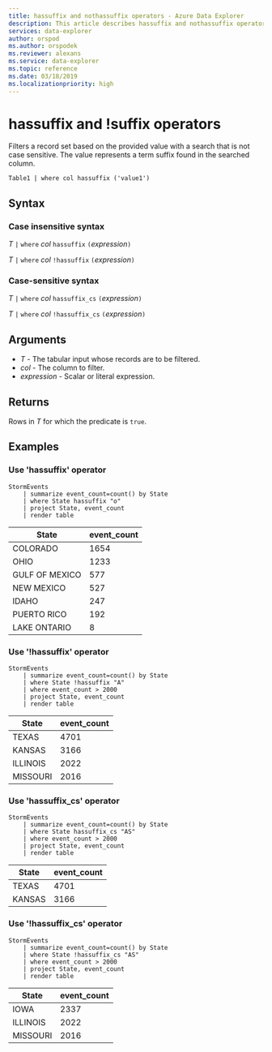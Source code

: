 ```yaml
---
title: hassuffix and nothassuffix operators - Azure Data Explorer
description: This article describes hassuffix and nothassuffix operators in Azure Data Explorer.
services: data-explorer
author: orspod
ms.author: orspodek
ms.reviewer: alexans
ms.service: data-explorer
ms.topic: reference
ms.date: 03/18/2019
ms.localizationpriority: high
---
```

# hassuffix and !suffix operators

Filters a record set based on the provided value with a search that is not case sensitive. The value represents a term suffix found in the searched column.

```kusto
Table1 | where col hassuffix ('value1')
```
 
## Syntax

### Case insensitive syntax

*T* `|` `where` *col* `hassuffix` `(`*expression*`)`   
 
*T* `|` `where` *col* `!hassuffix` `(`*expression*`)`   

### Case-sensitive syntax

*T* `|` `where` *col* `hassuffix_cs` `(`*expression*`)`   

*T* `|` `where` *col* `!hassuffix_cs` `(`*expression*`)`  

## Arguments

* *T* - The tabular input whose records are to be filtered.
* *col* - The column to filter.
* *expression* - Scalar or literal expression.

## Returns

Rows in *T* for which the predicate is `true`.

## Examples  

### Use 'hassuffix' operator

```kusto
StormEvents
    | summarize event_count=count() by State
    | where State hassuffix "o"
    | project State, event_count
    | render table
```

|State|event_count|
|-----|-----------|
|COLORADO|1654|
|OHIO|1233|
|GULF OF MEXICO|577|
|NEW MEXICO|527|
|IDAHO|247|
|PUERTO RICO|192|
|LAKE ONTARIO|8|


### Use '!hassuffix' operator

```kusto
StormEvents
    | summarize event_count=count() by State
    | where State !hassuffix "A"
    | where event_count > 2000
    | project State, event_count
    | render table
```

|State|event_count|
|-----|-----------|
|TEXAS|4701|
|KANSAS|3166|
|ILLINOIS|2022|
|MISSOURI|2016|

### Use 'hassuffix_cs' operator

```kusto
StormEvents
    | summarize event_count=count() by State
    | where State hassuffix_cs "AS"
    | where event_count > 2000
    | project State, event_count
    | render table
```

|State|event_count|
|-----|-----------|
|TEXAS|4701|
|KANSAS|3166|

### Use '!hassuffix_cs' operator

```kusto
StormEvents
    | summarize event_count=count() by State
    | where State !hassuffix_cs "AS"
    | where event_count > 2000
    | project State, event_count
    | render table
```

|State|event_count|
|-----|-----------|
|IOWA|2337|
|ILLINOIS|2022|
|MISSOURI|2016|